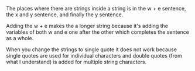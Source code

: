 The places where there are strings inside a string is in the w + e sentence, the x and y sentence, and finally the y 
sentence.

Adding the w + e makes the a longer string because it's adding the variables of both w and e one after the other which 
completes the sentence as a whole. 

When you change the strings to single quote it does not work because single quotes are used for individual characters 
and double quotes (from what I understand) is added for multiple string characters. 
